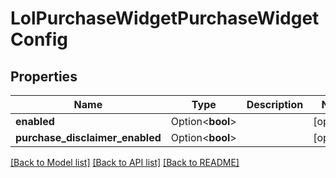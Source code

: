 # LolPurchaseWidgetPurchaseWidgetConfig

## Properties

Name | Type | Description | Notes
------------ | ------------- | ------------- | -------------
**enabled** | Option<**bool**> |  | [optional]
**purchase_disclaimer_enabled** | Option<**bool**> |  | [optional]

[[Back to Model list]](../README.md#documentation-for-models) [[Back to API list]](../README.md#documentation-for-api-endpoints) [[Back to README]](../README.md)



